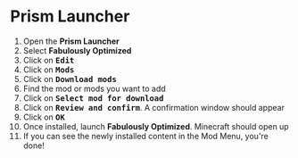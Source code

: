 # Prism Launcher

1. Open the **Prism Launcher**
2. Select **Fabulously Optimized**
3. Click on <kbd>**Edit**</kbd>
4. Click on <kbd>**Mods**</kbd>
5. Click on <kbd>**Download mods**</kbd>
6. Find the mod or mods you want to add
7. Click on <kbd>**Select mod for download**</kbd>
8. Click on <kbd>**Review and confirm**</kbd>. A confirmation window should appear
9. Click on <kbd>**OK**</kbd>
10. Once installed, launch **Fabulously Optimized**. Minecraft should open up
11. If you can see the newly installed content in the Mod Menu, you're done!
